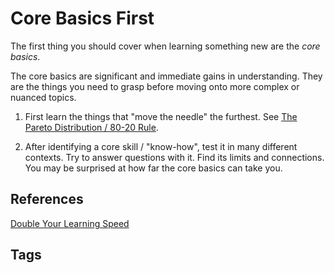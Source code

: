 # Core Basics First

The first thing you should cover when learning something new are the *core basics*.  

The core basics are significant and immediate gains in understanding. They are the things you need to grasp before moving onto more complex 
or nuanced topics.  

1. First learn the things that "move the needle" the furthest. See [The Pareto Distribution / 80-20 Rule](../202110031839).  

2. After identifying a core skill / "know-how", test it in many different contexts. Try to answer questions with it. Find 
its limits and connections. You may be surprised at how far the core basics can take you.  

## References
[Double Your Learning Speed](../202211200641)

## Tags
